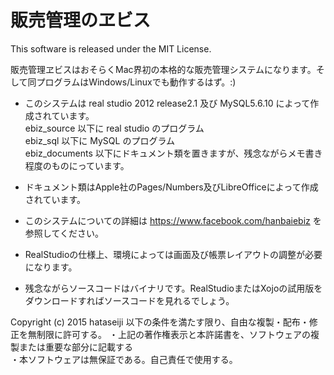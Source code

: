 # 販売管理のヱビス

This software is released under the MIT License.

販売管理ヱビスはおそらくMac界初の本格的な販売管理システムになります。そして同プログラムはWindows/Linuxでも動作するはず。:)


* このシステムは real studio 2012 release2.1 及び MySQL5.6.10 によって作成されています。  
ebiz_source 以下に real studio のプログラム  
ebiz_sql 以下に MySQL のプログラム  
ebiz_documents 以下にドキュメント類を置きますが、残念ながらメモ書き程度のものにっています。

* ドキュメント類はApple社のPages/Numbers及びLibreOfficeによって作成されています。

* このシステムについての詳細は https://www.facebook.com/hanbaiebiz を参照してください。
* RealStudioの仕様上、環境によっては画面及び帳票レイアウトの調整が必要になります。

* 残念ながらソースコードはバイナリです。RealStudioまたはXojoの試用版をダウンロードすればソースコードを見れるでしょう。


Copyright (c) 2015 hataseiji
以下の条件を満たす限り、自由な複製・配布・修正を無制限に許可する。
・上記の著作権表示と本許諾書を、ソフトウェアの複製または重要な部分に記載する  
・本ソフトウェアは無保証である。自己責任で使用する。
